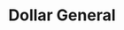 ---
title: "Dollar General"
url: /hickory/dollar-general-16th-street-northeast/
shop: variety store
---